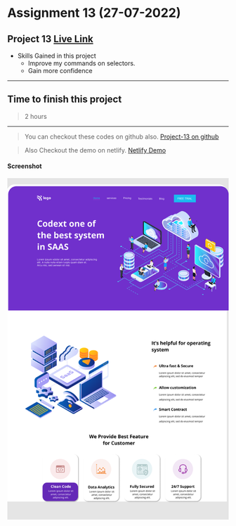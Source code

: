 # Assignment 13 (27-07-2022)

## Project 13 [Live Link](https://reyanshraviproj13.netlify.app)

-   Skills Gained in this project
    -   Improve my commands on selectors.
    -   Gain more confidence

---

## Time to finish this project

> 2 hours

---

> You can checkout these codes on github also.
[Project-13 on github](https://github.com/reyanshravi/Project-13)

> Also Checkout the demo on netlify.
[Netlify Demo](https://reyanshraviproj13.netlify.app/)

#### Screenshot

![Desktop](./13.png)
